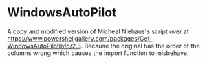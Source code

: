 # WindowsAutoPilot

A copy and modified version of Micheal Niehaus's script over at https://www.powershellgallery.com/packages/Get-WindowsAutoPilotInfo/2.3. Because the original has the order of the columns wrong which causes the import function to misbehave.
